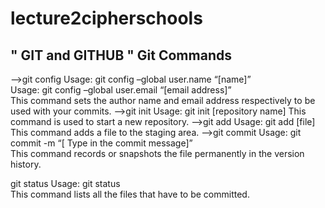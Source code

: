 # lecture2cipherschools
" GIT and GITHUB "
Git Commands
---------------------
-->git config
Usage: git config –global user.name “[name]”  
Usage: git config –global user.email “[email address]”  
This command sets the author name and email address respectively to be used with your commits.
-->git init
Usage: git init [repository name]
This command is used to start a new repository.
-->git add
Usage: git add [file]  
This command adds a file to the staging area.
-->git commit
Usage: git commit -m “[ Type in the commit message]”  
This command records or snapshots the file permanently in the version history.

git status
Usage: git status  
This command lists all the files that have to be committed.
